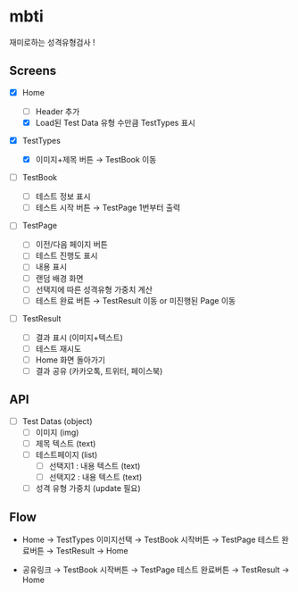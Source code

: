 # mbti

재미로하는 성격유형검사 !

## Screens

- [x] Home

  - [ ] Header 추가
  - [x] Load된 Test Data 유형 수만큼 TestTypes 표시

- [x] TestTypes

  - [x] 이미지+제목 버튼 → TestBook 이동

- [ ] TestBook

  - [ ] 테스트 정보 표시
  - [ ] 테스트 시작 버튼 → TestPage 1번부터 출력

- [ ] TestPage

  - [ ] 이전/다음 페이지 버튼
  - [ ] 테스트 진행도 표시
  - [ ] 내용 표시
  - [ ] 랜덤 배경 화면
  - [ ] 선택지에 따른 성격유형 가중치 계산
  - [ ] 테스트 완료 버튼 → TestResult 이동 or 미진행된 Page 이동

- [ ] TestResult
  - [ ] 결과 표시 (이미지+텍스트)
  - [ ] 테스트 재시도
  - [ ] Home 화면 돌아가기
  - [ ] 결과 공유 (카카오톡, 트위터, 페이스북)

## API

- [ ] Test Datas (object)
  - [ ] 이미지 (img)
  - [ ] 제목 텍스트 (text)
  - [ ] 테스트페이지 (list)
    - [ ] 선택지1 : 내용 텍스트 (text)
    - [ ] 선택지2 : 내용 텍스트 (text)
  - [ ] 성격 유형 가중치 (update 필요)

## Flow

- Home → TestTypes 이미지선택 → TestBook 시작버튼 → TestPage 테스트 완료버튼 → TestResult → Home

- 공유링크 → TestBook 시작버튼 → TestPage 테스트 완료버튼 → TestResult → Home
